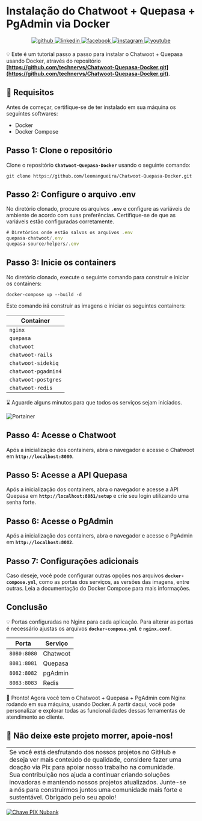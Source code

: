 # **Instalação do Chatwoot + Quepasa + PgAdmin via Docker**

<div align="center">
<a href="https://github.com/technervs" target="_blank">
<img src=https://img.shields.io/badge/github-%2324292e.svg?&style=for-the-badge&logo=github&logoColor=white alt=github style="margin-bottom: 5px;" />
</a>
<a href="https://linkedin.com/company/technervs" target="_blank">
<img src=https://img.shields.io/badge/linkedin-%231E77B5.svg?&style=for-the-badge&logo=linkedin&logoColor=white alt=linkedin style="margin-bottom: 5px;" />
</a>
<a href="https://www.facebook.com/technervs" target="_blank">
<img src=https://img.shields.io/badge/facebook-%232E87FB.svg?&style=for-the-badge&logo=facebook&logoColor=white alt=facebook style="margin-bottom: 5px;" />
</a>
<a href="https://instagram.com/technervs" target="_blank">
<img src=https://img.shields.io/badge/instagram-%23000000.svg?&style=for-the-badge&logo=instagram&logoColor=white alt=instagram style="margin-bottom: 5px;" />
</a>  
<a href="https://www.youtube.com/@technervs?sub_confirmation=1" target="_blank">
<img src=https://img.shields.io/badge/youtube-%23000000.svg?&style=for-the-badge&logo=youtube&logoColor=white alt=youtube style="margin-bottom: 5px;" />
</a>  
</div>

💡 Este é um tutorial passo a passo para instalar o Chatwoot + Quepasa usando Docker, através do repositório **[https://github.com/technervs/Chatwoot-Quepasa-Docker.git](https://github.com/technervs/Chatwoot-Quepasa-Docker.git)**.

## 📌 **Requisitos**

Antes de começar, certifique-se de ter instalado em sua máquina os seguintes softwares:

- Docker
- Docker Compose

## **Passo 1: Clone o repositório**

Clone o repositório **`Chatwoot-Quepasa-Docker`** usando o seguinte comando:

```
git clone https://github.com/leomangueira/Chatwoot-Quepasa-Docker.git
```

## **Passo 2: Configure o arquivo .env**

No diretório clonado, procure os arquivos **`.env`** e configure as variáveis de ambiente de acordo com suas preferências. Certifique-se de que as variáveis estão configuradas corretamente.

```jsx
# Diretórios onde estão salvos os arquivos .env
quepasa-chatwoot/.env
quepasa-source/helpers/.env
```

## **Passo 3: Inicie os containers**

No diretório clonado, execute o seguinte comando para construir e iniciar os containers:

```
docker-compose up --build -d
```

Este comando irá construir as imagens e iniciar os seguintes containers:

| Container           |
| ------------------- |
| `nginx`             |
| `quepasa`           |
| `chatwoot`          |
| `chatwoot-rails`    |
| `chatwoot-sidekiq`  |
| `chatwoot-pgadmin4` |
| `chatwoot-postgres` |
| `chatwoot-redis`    |

⌛ Aguarde alguns minutos para que todos os serviços sejam iniciados.

![Portainer](https://technervs.notion.site/image/https%3A%2F%2Fs3-us-west-2.amazonaws.com%2Fsecure.notion-static.com%2Fb79832e2-2f82-4caa-a3c4-94bbbc42813a%2FUntitled.png?id=25816eb4-192a-48de-866e-541c1de895cf&table=block&spaceId=5c8ae723-5bac-4d9d-8118-cde809eef646&width=2000&userId=&cache=v2)

## **Passo 4: Acesse o Chatwoot**

Após a inicialização dos containers, abra o navegador e acesse o Chatwoot em **`http://localhost:8080`**.

## **Passo 5: Acesse a API Quepasa**

Após a inicialização dos containers, abra o navegador e acesse a API Quepasa em **`http://localhost:8081/setup`** e crie seu login utilizando uma senha forte.

## **Passo 6: Acesse o PgAdmin**

Após a inicialização dos containers, abra o navegador e acesse o PgAdmin em **`http://localhost:8082`**.

## **Passo 7: Configurações adicionais**

Caso deseje, você pode configurar outras opções nos arquivos **`docker-compose.yml`**, como as portas dos serviços, as versões das imagens, entre outras. Leia a documentação do Docker Compose para mais informações.

## **Conclusão**

💡 Portas configuradas no Nginx para cada aplicação. Para alterar as portas é necessário ajustas os arquivos **`docker-compose.yml`** e **`nginx.conf`**.

| Porta       | Serviço  |
| ----------- | -------- |
| `8080:8080` | Chatwoot |
| `8081:8081` | Quepasa  |
| `8082:8082` | pgAdmin  |
| `8083:8083` | Redis    |

🎉 Pronto! Agora você tem o Chatwoot + Quepasa + PgAdmin com Nginx rodando em sua máquina, usando Docker. A partir daqui, você pode personalizar e explorar todas as funcionalidades dessas ferramentas de atendimento ao cliente.


## 🚀 **Não deixe este projeto morrer, apoie-nos!**

|                      |                                                                                                 |
|----------------------|-------------------------------------------------------------------------------------------------|
| Se você está desfrutando dos nossos projetos no GitHub e deseja ver mais conteúdo de qualidade, considere fazer uma doação via Pix para apoiar nosso trabalho na comunidade. Sua contribuição nos ajuda a continuar criando soluções inovadoras e mantendo nossos projetos atualizados. Junte-se a nós para construirmos juntos uma comunidade mais forte e sustentável. Obrigado pelo seu apoio! |

<a href="https://nubank.com.br/pagar/4oyat/OzwgAw9rmW">
  <img src="https://img.shields.io/badge/Chave%20PIX%20Nubank-%23820ad1?style=for-the-badge&logo=nubank&logoColor=white" alt="Chave PIX Nubank" style="border-radius: 4px;">
</a>